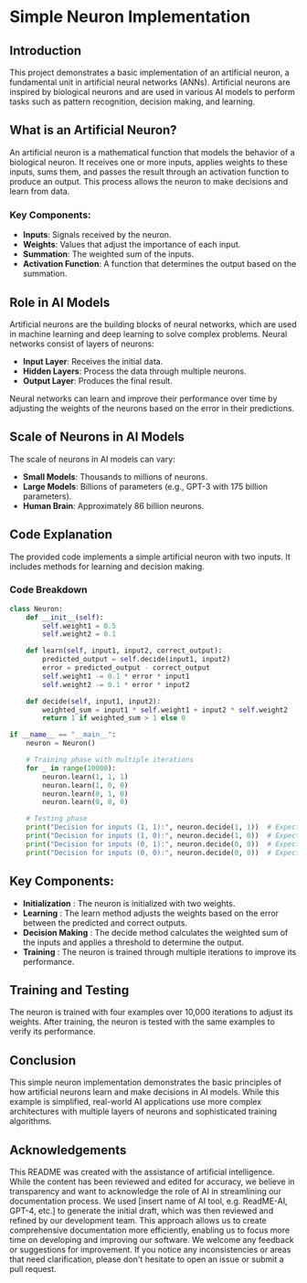 # Simple Neuron Implementation

## Introduction

This project demonstrates a basic implementation of an artificial neuron, a fundamental unit in artificial neural networks (ANNs). Artificial neurons are inspired by biological neurons and are used in various AI models to perform tasks such as pattern recognition, decision making, and learning.

## What is an Artificial Neuron?

An artificial neuron is a mathematical function that models the behavior of a biological neuron. It receives one or more inputs, applies weights to these inputs, sums them, and passes the result through an activation function to produce an output. This process allows the neuron to make decisions and learn from data.

### Key Components:
- **Inputs**: Signals received by the neuron.
- **Weights**: Values that adjust the importance of each input.
- **Summation**: The weighted sum of the inputs.
- **Activation Function**: A function that determines the output based on the summation.

## Role in AI Models

Artificial neurons are the building blocks of neural networks, which are used in machine learning and deep learning to solve complex problems. Neural networks consist of layers of neurons:
- **Input Layer**: Receives the initial data.
- **Hidden Layers**: Process the data through multiple neurons.
- **Output Layer**: Produces the final result.

Neural networks can learn and improve their performance over time by adjusting the weights of the neurons based on the error in their predictions.

## Scale of Neurons in AI Models

The scale of neurons in AI models can vary:
- **Small Models**: Thousands to millions of neurons.
- **Large Models**: Billions of parameters (e.g., GPT-3 with 175 billion parameters).
- **Human Brain**: Approximately 86 billion neurons.

## Code Explanation

The provided code implements a simple artificial neuron with two inputs. It includes methods for learning and decision making.

### Code Breakdown

```python
class Neuron:
    def __init__(self):
        self.weight1 = 0.5
        self.weight2 = 0.1

    def learn(self, input1, input2, correct_output):
        predicted_output = self.decide(input1, input2)
        error = predicted_output - correct_output
        self.weight1 -= 0.1 * error * input1
        self.weight2 -= 0.1 * error * input2

    def decide(self, input1, input2):
        weighted_sum = input1 * self.weight1 + input2 * self.weight2
        return 1 if weighted_sum > 1 else 0

if __name__ == "__main__":
    neuron = Neuron()

    # Training phase with multiple iterations
    for _ in range(10000):
        neuron.learn(1, 1, 1)
        neuron.learn(1, 0, 0)
        neuron.learn(0, 1, 0)
        neuron.learn(0, 0, 0)

    # Testing phase
    print("Decision for inputs (1, 1):", neuron.decide(1, 1))  # Expected: 1
    print("Decision for inputs (1, 0):", neuron.decide(1, 0))  # Expected: 0
    print("Decision for inputs (0, 1):", neuron.decide(0, 0))  # Expected: 0
    print("Decision for inputs (0, 0):", neuron.decide(0, 0))  # Expected: 0
```
## Key Components:
- **Initialization** : The neuron is initialized with two weights.
- **Learning** : The learn method adjusts the weights based on the error between the predicted and correct outputs.
- **Decision Making** : The decide method calculates the weighted sum of the inputs and applies a threshold to determine the output.
- **Training** : The neuron is trained through multiple iterations to improve its performance.

## Training and Testing
The neuron is trained with four examples over 10,000 iterations to adjust its weights. After training, the neuron is tested with the same examples to verify its performance.

## Conclusion
This simple neuron implementation demonstrates the basic principles of how artificial neurons learn and make decisions in AI models. While this example is simplified, real-world AI applications use more complex architectures with multiple layers of neurons and sophisticated training algorithms.

## Acknowledgements
This README was created with the assistance of artificial intelligence. While the content has been reviewed and edited for accuracy, we believe in transparency and want to acknowledge the role of AI in streamlining our documentation process.
We used [insert name of AI tool, e.g. ReadME-AI, GPT-4, etc.] to generate the initial draft, which was then reviewed and refined by our development team. This approach allows us to create comprehensive documentation more efficiently, enabling us to focus more time on developing and improving our software.
We welcome any feedback or suggestions for improvement. If you notice any inconsistencies or areas that need clarification, please don't hesitate to open an issue or submit a pull request.